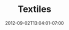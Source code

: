 ---
title: "Textiles"
date: 2012-09-02T13:04:01-07:00
draft: false

image: sewing-2024x1518.jpeg

subTitle: Customize your leather projects

---